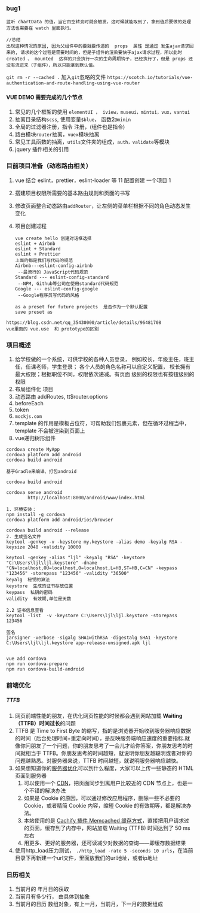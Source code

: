 ### bug1

```
监听 chartData 的值，当它由空转变时就会触发，这时候就能取到了，拿到值后要做的处理方法也需要在 watch 里面执行。

//总结
出现这种情况的原因, 因为父组件中的要就要传递的  props  属性 是通过 发生ajax请求回来的, 请求的这个过程是需要时间的，但是子组件的渲染要快于ajax请求过程，所以此时  created 、 mounted  这样的只会执行一次的生命周期钩子，已经执行了，但是 props 还没有流进来（子组件），所以只能拿到默认值。
```

`git rm -r --cached .` 加入`git`忽略的文件
`https://scotch.io/tutorials/vue-authentication-and-route-handling-using-vue-router`

#### VUE DEMO 需要完成的几个节点

1. 常见的几个框架的使用 `elementUI ， iview，museui，mintui，vux，vantui`
2. 抽离目录结构`scss`, 使用变量`$blue`， 函数2`@minin`
3. 全局的过滤器注册，指令 注册，(组件也是指令)
4. 路由模块`router`抽离，`vuex`模块抽离 
5. 常见工具函数的抽离，`utils`文件夹的组成，`auth，validate`等模块
6. jquery 插件相关的引用   

### 目前项目准备（动态路由相关）

1. vue 结合 eslint，prettier，eslint-loader 等 11 配置创建 一个项目 1 
2. 搭建项目权限所需要的基本路由规则和页面的书写
3. 修改页面整合动态路由`addRouter`，让左侧的菜单栏根据不同的角色动态发生变化

4. 项目创建过程

   ```
   vue create hello 创建对话框选择
   eslint + Airbnb
   eslint + Standard
   eslint + Prettier
   上面的都是我们写代码的规范
   Airbnb---eslint-config-airbnb
   	--最流行的 JavaScript代码规范
   Standard --- eslint-config-standard
   	--NPM, Github等公司在使用standard代码规范
   Google --- eslint-config-google
   	--Google程序员写代码的风格

   as a preset for future projects  是否作为一个默认配置
   save preset as
   ```

```
https://blog.csdn.net/qq_35430000/article/details/96481708
vue里面的 vue.use  和 prototype的区别
```



### 项目概述

1. 给学校做的一个系统，可供学校的各种人员登录， 例如校长，年级主任，班主任，任课老师，学生登录； 各个人员的角色名称可以自定义配置， 校长拥有最大权限；根据职位不同，权限依次递减。有页面  级别的权限也有按钮级别的权限
2. 布局组件化 项目
3. 动态路由 addRoutes, tt$router.options
4. beforeEach
5. token
6. `mockjs.com`
7. template 的作用是模板占位符，可帮助我们包裹元素，但在循环过程当中，template 不会被渲染到页面上
8. vue递归树形组件

```
cordova create MyApp
cordova platform add android
cordova build android

基于Gradle来编译、打包android

cordova build android

cordova serve android
		http://localhost:8000/android/www/index.html
      
1. 环境安装：
npm install -g cordova
cordova platform add android/ios/browser

cordova build android --release
2. 生成签名文件  
keytool -genkey -v -keystore my.keystore -alias demo -keyalg RSA -keysize 2048 -validity 10000

keytool -genkey -alias "ljl" -keyalg "RSA" -keystore "C:\Users\ljl\ljl.keystore" -dname "CN=localhost,OU=localhost,O=localhost,L=HB,ST=HB,C=CN" -keypass "123456" -storepass "123456" -validity "36500"
keyalg  秘钥的算法
keystore  生成的证书存放位置
keypass  私钥的密码
validity  有效期,单位是天数

2.2 证书信息查看
keytool -list  -v -keystore C:\Users\ljl\ljl.keystore -storepass 123456

签名
jarsigner -verbose -sigalg SHA1withRSA -digestalg SHA1 -keystore C:\Users\ljl\ljl.keystore app-release-unsigned.apk ljl


vue add cordova
npm run cordova-prepare
npm run cordova-build-android
```



### 前端优化

##### TTFB

1. 网页前端性能的朋友，在优化网页性能的时候都会遇到网站加载 **Waiting（TTFB）时间过长**的问题
2. TTFB 是 Time to First Byte 的缩写，指的是浏览器开始收到服务器响应数据的时间（后台处理时间+重定向时间），是反映服务端响应速度的重要指标.就像你问朋友了一个问题，你的朋友思考了一会儿才给你答案，你朋友思考的时间就相当于 TTFB。你朋友思考的时间越短，就说明你朋友越聪明或者对你的问题越熟悉。对服务器来说，TTFB 时间越短，就说明服务器响应越快。
3. 如果想知道你的[服务器优化](https://www.wpzhiku.com/tag/%E4%BC%98%E5%8C%96/)可以到什么程度，大家可以上传一些静态的 HTML 页面到服务器
   1. 可以使用一个 [CDN](https://www.wpzhiku.com/wp-cdn-rewrite-qiniu-colud/)，把页面同步到离用户比较近的 CDN 节点上，也是一个不错的解决办法
   2. 如果是 Cookie 的原因，可以通过修改应用程序，删除一些不必要的 Cookie，或者精简 Cookie 内容，缩短 Cookie 的有效期等，都是解决办法。
   3. 本站使用的是 [Cachify 插件 Memcached 缓存方式](https://www.wpzhiku.com/cachify/)，直接把用户请求过的页面，缓存到了内存中，网站加载 Waiting (TTFB) 时间达到了 50 ms 左右
   4. 用更多、更好的服务器，还可读减少对数据的查询——即缓存数据结果
4. 使用http_load压力测试， `./http_load -rate 5 -seconds 10 urls`，在当前目录下再新建一个url文件，里面放我们的url地址，或者ip地址



### 日历相关

1. 当前月的 年月日的获取
2. 当前月有多少行， 由具体到抽象
3. 当前月的日历 数组对象，有上一月，当前月，下一月的数据组成